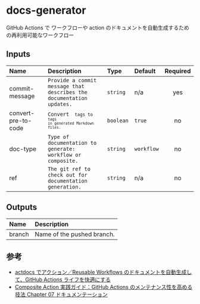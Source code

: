 # docs-generator

GitHub Actions で ワークフローや action のドキュメントを自動生成するための再利用可能なワークフロー

<!-- actdocs start -->

## Inputs

| Name | Description | Type | Default | Required |
| :--- | :---------- | :--- | :------ | :------: |
| commit-message | <code>Provide a commit message that describes the documentation updates.</code> | `string` | n/a | yes |
| convert-pre-to-code | <code>Convert <code> tags to <code> tags in generated Markdown files.</code> | `boolean` | `true` | no |
| doc-type | <code>Type of documentation to generate: workflow or composite.</code> | `string` | `workflow` | no |
| ref | <code>The git ref to check out for documentation generation.</code> | `string` | n/a | no |

## Outputs

| Name | Description |
| :--- | :---------- |
| branch | Name of the pushed branch. |

<!-- actdocs end -->

## 参考

-   [actdocs でアクション／Reusable Workflows のドキュメントを自動生成して、GitHub Actions ライフを快適にする](https://zenn.dev/tmknom/articles/actdocs-github-actions)
-   [Composite Action 実践ガイド：GitHub Actions のメンテナンス性を高める技法 Chapter 07 ドキュメンテーション](https://zenn.dev/tmknom/books/pragmatic-composite-action/viewer/docs)
